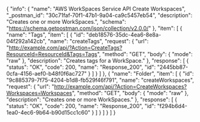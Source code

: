 {
  "info": {
    "name": "AWS WorkSpaces Service API Create Workspaces",
    "_postman_id": "30c71faf-70f1-47b1-9a04-ca9c5457eb54",
    "description": "Creates one or more WorkSpaces.",
    "schema": "https://schema.getpostman.com/json/collection/v2.0.0/"
  },
  "item": [
    {
      "name": "Tags",
      "item": [
        {
          "id": "deb18576-35dc-4ea6-8e8a-04f292a142cb",
          "name": "createTags",
          "request": {
            "url": "http://example.com/api/?Action=CreateTags?ResourceId=ResourceId&Tags=Tags",
            "method": "GET",
            "body": {
              "mode": "raw"
            },
            "description": "Creates tags for a WorkSpace."
          },
          "response": [
            {
              "status": "OK",
              "code": 200,
              "name": "Response_200",
              "id": "2445bb87-0cfa-4156-aef0-b48f0f6ac727"
            }
          ]
        }
      ]
    },
    {
      "name": "Folder",
      "item": [
        {
          "id": "9c885379-7f75-4204-b1d8-fb529f46f791",
          "name": "createWorkspaces",
          "request": {
            "url": "http://example.com/api/?Action=CreateWorkspaces?Workspaces=Workspaces",
            "method": "GET",
            "body": {
              "mode": "raw"
            },
            "description": "Creates one or more WorkSpaces."
          },
          "response": [
            {
              "status": "OK",
              "code": 200,
              "name": "Response_200",
              "id": "f294b6d4-1ea0-4ec6-9b64-b90d15cc1c60"
            }
          ]
        }
      ]
    }
  ]
}